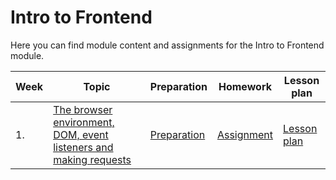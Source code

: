 # Intro to Frontend

Here you can find module content and assignments for the Intro to Frontend module.

| Week | Topic                                                                         | Preparation                           | Homework                              | Lesson plan                           |
| ---- | ----------------------------------------------------------------------------- | ------------------------------------- | ------------------------------------- | ------------------------------------- |
| 1.   | [The browser environment, DOM, event listeners and making requests](./week1/) | [Preparation](./week1/preparation.md) | [Assignment](../assignment-projects/) | [Lesson plan](./week1/lesson-plan.md) |
